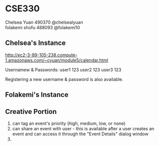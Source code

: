 # CSE330
Chelsea Yuan 490370 @chelsealyuan  
folakemi shofu 488093 @folakemi10

## Chelsea's Instance
http://ec2-3-89-105-238.compute-1.amazonaws.com/~cyuan/module5/calendar.html

Usernamew & Passwords:
user1 123
user2 123
user3 123

Registering a new username & password is also available.


## Folakemi's Instance

## Creative Portion
1) can tag an event's priority (high, medium, low, or none)
2) can share an event with user - this is available after a user creates an event and can access it through the "Event Details" dialog window
3) 
